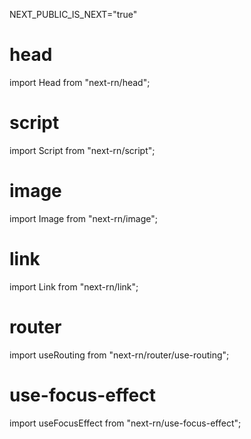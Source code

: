 NEXT_PUBLIC_IS_NEXT="true"

# head

import Head from "next-rn/head";

# script

import Script from "next-rn/script";

# image

import Image from "next-rn/image";

# link

import Link from "next-rn/link";

# router

import useRouting from "next-rn/router/use-routing";

# use-focus-effect

import useFocusEffect from "next-rn/use-focus-effect";

